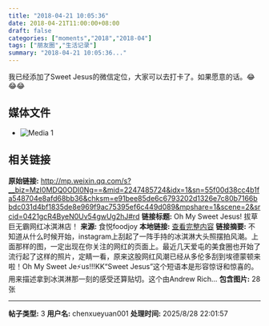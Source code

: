 ```yaml
---
title: "2018-04-21 10:05:36"
date: 2018-04-21T11:00:00+08:00
draft: false
categories: ["moments","2018","2018-04"]
tags: ["朋友圈","生活记录"]
summary: "2018-04-21 10:05:36..."
---
```


我已经添加了Sweet Jesus的微信定位，大家可以去打卡了。如果愿意的话。😂😂😂

## 媒体文件

- ![Media 1](/Moments/photos/2018-04-21/201804211005360.jpg)

## 相关链接

**原始链接:** http://mp.weixin.qq.com/s?__biz=MzI0MDQ0ODI0Ng==&mid=2247485724&idx=1&sn=55f00d38cc4b1fa548704e8afd68bb36&chksm=e91bee85de6c6793202d1326e7c80b7166bbdc031d4bf1835de8e969f9ac75395ef6c449d089&mpshare=1&scene=2&srcid=0421gcR4ByeN0Uv54gwUg2hJ#rd
**链接标题:** Oh My Sweet Jesus! 拔草巨无霸网红冰淇淋店！
**来源:** 食悦foodjoy
**本地链接:** [查看完整内容](/link_content/2018/04/2018-04-21-1/link_content/)
**链接摘要:** 不知道从什么时候开始，instagram上刮起了一阵手持的冰淇淋大头照摆拍风潮。上面那样的图，一定出现在你关注的网红的页面上。最近几天爱屯的美食圈也开始了流行起了这样的照片，定睛一看，原来这股网红风潮已经从多伦多刮到埃德蒙顿来啦！Oh My Sweet Je⚡️us!!!KK“Sweet Jesus”这个短语本是形容惊讶和惊喜的。用来描述拿到冰淇淋那一刻的感受还算贴切。这个由Andrew Rich...
**包含图片:** 28 张

---

**帖子类型:** 3
**用户名:** chenxueyuan001
**处理时间:** 2025/8/28 22:01:57